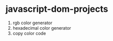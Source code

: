 # javascript-dom-projects
1. rgb color generator <br>
2. hexadecimal color generator<br>
3. copy color code<br>
